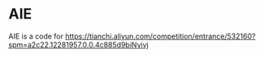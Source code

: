 # AIE
AIE is a code for https://tianchi.aliyun.com/competition/entrance/532160?spm=a2c22.12281957.0.0.4c885d9biNyivj
